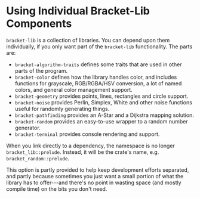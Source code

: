 # Using Individual Bracket-Lib Components

`bracket-lib` is a collection of libraries. You can depend upon them individually, if you only want part of the `bracket-lib` functionality. The parts are:

* `bracket-algorithm-traits` defines some traits that are used in other parts of the program.
* `bracket-color` defines how the library handles color, and includes functions for grayscale, RGB/RGBA/HSV conversion, a lot of named colors, and general color management support.
* `bracket-geometry` provides points, lines, rectangles and circle support.
* `bracket-noise` provides Perlin, Simplex, White and other noise functions useful for randomly generating things.
* `bracket-pathfinding` provides an A-Star and a Dijkstra mapping solution.
* `bracket-random` provides an easy-to-use wrapper to a random number generator.
* `bracket-terminal` provides console rendering and support.

When you link directly to a dependency, the namespace is no longer `bracket_lib::prelude`. Instead, it will be the crate's name, e.g. `bracket_random::prelude`.

This option is partly provided to help keep development efforts separated, and partly because sometimes you just want a small portion of what the library has to offer---and there's no point in wasting space (and mostly compile time) on the bits you don't need.
